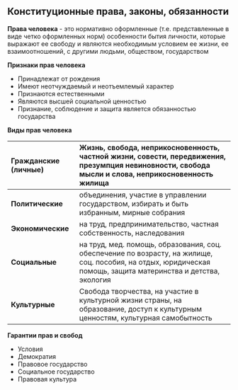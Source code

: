 ## Конституционные права, законы, обязанности

**Права человека** - это нормативно оформленные (т.е. представленные в виде четко оформленных норм) особенности бытия личности, которые выражают ее свободу и являются необходимым условием ее жизни, ее взаимоотношений, с другими людьми, обществом, государством

**Признаки прав человека**

* Принадлежат от рождения  
* Имеют неотчуждаемый и неотъемлемый характер  
* Признаются естественными  
* Являются высшей социальной ценностью  
* Признание, соблюдение и защита является обязанностью государства

**Виды прав человека**

| Гражданские (личные) | Жизнь, свобода, неприкосновенность, частной жизни, совести, передвижения, презумпция невиновности, свобода мысли и слова, неприкосновенность жилища            |
| :------------------- | :------------------------------------------------------------------------------------------------------------------------------------------------------------- |
| **Политические**     | объединения, участие в управлении государством, избирать и быть избранным, мирные собрания                                                                     |
| **Экономические**    | на труд, предпринимательство, частная собственность, наследования                                                                                              |
| **Социальные**       | на труд, мед. помощь, образования, соц. обеспечение по возрасту, на жилище, соц. пособия, на отдых, юридическая помощь, защита материнства и детства, экология |
| **Культурные**       | Свобода творчества, на участие в культурной жизни страны, на образование, доступ к культурным ценностям, культурная самобытность                               |

**Гарантии прав и свобод**

* Условия  
* Демократия  
* Правовое государство  
* Социальное государство  
* Правовая культура

